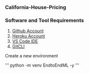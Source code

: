 ### California-House-Pricing

### Software and Tool Requirements

1. [Github Account](https://github.com)
2. [Heroku Account](https://www.heroku.com/) 
3. [VS Code IDE](https://code.visualstudio.com/)
4. [GitCLI](https://git-scm.com/book/en/v2/Getting-Started-The-Command-Line)

Create a new environment

'''
python -m venv EndtoEndML -y
'''